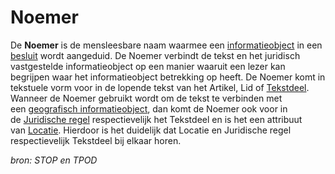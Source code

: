 # Noemer

De **Noemer** is de mensleesbare naam waarmee een [informatieobject](#begrip-informatieobject) in een [besluit](#begrip-besluit) wordt aangeduid. De Noemer verbindt de tekst en het juridisch vastgestelde informatieobject op een manier waaruit een lezer kan begrijpen waar het informatieobject betrekking op heeft. De Noemer komt in tekstuele vorm voor in de lopende tekst van het Artikel, Lid of [Tekstdeel](#begrip-tekstdeel). Wanneer de Noemer gebruikt wordt om de tekst te verbinden met een [geografisch informatieobject](#begrip-geografisch-informatieobject), dan komt de Noemer ook voor in de [Juridische regel](#begrip-juridische-regel) respectievelijk het Tekstdeel en is het een attribuut van [Locatie](#begrip-locatie). Hierdoor is het duidelijk dat Locatie en Juridische regel respectievelijk Tekstdeel bij elkaar horen.

*bron: STOP en TPOD*
